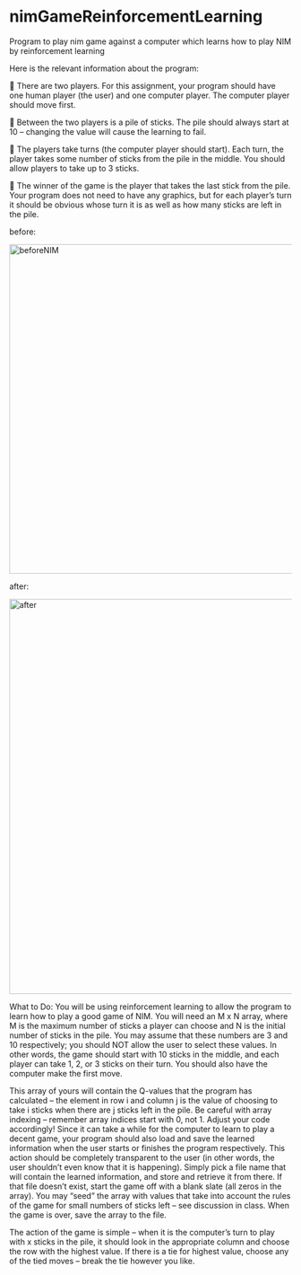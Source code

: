 # nimGameReinforcementLearning
Program to play nim game against  a computer which learns how to play NIM by reinforcement learning

Here is the relevant information about the program:

 There are two players. For this assignment, your program should have one human player (the user)
and one computer player. The computer player should move first.


 Between the two players is a pile of sticks. The pile should always start at 10 – changing the value
will cause the learning to fail.


 The players take turns (the computer player should start). Each turn, the player takes some number
of sticks from the pile in the middle. You should allow players to take up to 3 sticks.


 The winner of the game is the player that takes the last stick from the pile.
Your program does not need to have any graphics, but for each player’s turn it should be obvious whose
turn it is as well as how many sticks are left in the pile.

before:

<img width="587" alt="beforeNIM" src="https://github.com/Korea19800/nimGameReinforcementLearning/assets/52956141/330c3c46-52c7-460a-9401-fd06ce196267">

after:

<img width="704" alt="after" src="https://github.com/Korea19800/nimGameReinforcementLearning/assets/52956141/59523b23-5a7a-48c9-8cda-f1c1d33e03c4">


What to Do:
You will be using reinforcement learning to allow the program to learn how to play a good game of NIM.
You will need an M x N array, where M is the maximum number of sticks a player can choose and N is
the initial number of sticks in the pile. You may assume that these numbers are 3 and 10 respectively;
you should NOT allow the user to select these values. In other words, the game should start with 10
sticks in the middle, and each player can take 1, 2, or 3 sticks on their turn. You should also have the
computer make the first move.

This array of yours will contain the Q-values that the program has calculated – the element in row i and
column j is the value of choosing to take i sticks when there are j sticks left in the pile. Be careful with
array indexing – remember array indices start with 0, not 1. Adjust your code accordingly!
Since it can take a while for the computer to learn to play a decent game, your program should also load
and save the learned information when the user starts or finishes the program respectively. This action
should be completely transparent to the user (in other words, the user shouldn’t even know that it is
happening). Simply pick a file name that will contain the learned information, and store and retrieve it
from there. If that file doesn’t exist, start the game off with a blank slate (all zeros in the array). You may
“seed” the array with values that take into account the rules of the game for small numbers of sticks left
– see discussion in class. When the game is over, save the array to the file.

The action of the game is simple – when it is the computer’s turn to play with x sticks in the pile, it should
look in the appropriate column and choose the row with the highest value. If there is a tie for highest
value, choose any of the tied moves – break the tie however you like. 
